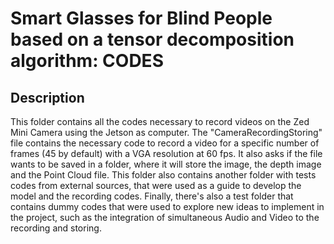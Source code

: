 # Smart Glasses for Blind People based on a tensor decomposition algorithm: CODES

## Description

This folder contains all the codes necessary to record videos on the Zed Mini Camera using the Jetson as computer. The "CameraRecordingStoring" file contains the necessary code to record a video for a specific number of frames (45 by default) with a VGA resolution at 60 fps. It also asks if the file wants to be saved in a folder, where it will store the image, the depth image and the Point Cloud file.
This folder also contains another folder with tests codes from external sources, that were used as a guide to develop the model and the recording codes. 
Finally, there's also a test folder that contains dummy codes that were used to explore new ideas to implement in the project, such as the integration of simultaneous Audio and Video to the recording and storing.